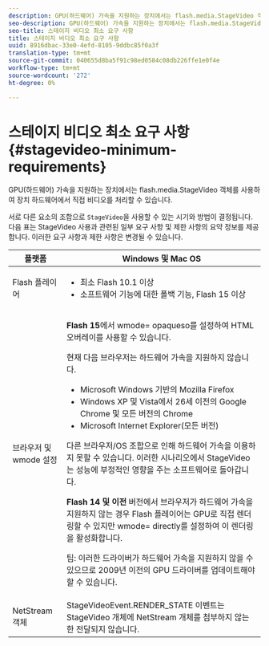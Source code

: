 ```yaml
---
description: GPU(하드웨어) 가속을 지원하는 장치에서는 flash.media.StageVideo 객체를 사용하여 장치 하드웨어에서 직접 비디오를 처리할 수 있습니다.
seo-description: GPU(하드웨어) 가속을 지원하는 장치에서는 flash.media.StageVideo 객체를 사용하여 장치 하드웨어에서 직접 비디오를 처리할 수 있습니다.
seo-title: 스테이지 비디오 최소 요구 사항
title: 스테이지 비디오 최소 요구 사항
uuid: 8916dbac-33e0-4efd-8105-9ddbc85f0a3f
translation-type: tm+mt
source-git-commit: 040655d8ba5f91c98ed0584c08db226ffe1e0f4e
workflow-type: tm+mt
source-wordcount: '272'
ht-degree: 0%

---
```



# 스테이지 비디오 최소 요구 사항{#stagevideo-minimum-requirements}

GPU(하드웨어) 가속을 지원하는 장치에서는 flash.media.StageVideo 객체를 사용하여 장치 하드웨어에서 직접 비디오를 처리할 수 있습니다.

<!--<a id="section_64DDAA8DB215493E8A7CA6636819D350"></a>-->

서로 다른 요소의 조합으로 `StageVideo`을 사용할 수 있는 시기와 방법이 결정됩니다. 다음 표는 StageVideo 사용과 관련된 일부 요구 사항 및 제한 사항의 요약 정보를 제공합니다. 이러한 요구 사항과 제한 사항은 변경될 수 있습니다.

<table id="table_882F4462A5AE47E28A60A39D112164A7"> 
 <thead> 
  <tr> 
   <th colname="col1" class="entry"> 플랫폼 </th> 
   <th colname="col2" class="entry"> Windows 및 Mac OS </th> 
  </tr>
 </thead>
 <tbody> 
  <tr> 
   <td colname="col1"> Flash 플레이어 </td> 
   <td colname="col2"> 
    <ul id="ul_s42_lm2_jp"> 
     <li id="li_308FA9EC206B437A9EE04C29F9480B73">최소 Flash 10.1 이상 </li> 
     <li id="li_5898EDB0D12A43389076BCC7F4A27A0A">소프트웨어 기능에 대한 폴백 기능, Flash 15 이상 </li> 
    </ul> </td> 
  </tr> 
  <tr> 
   <td colname="col1">브라우저 및 <span class="codeph"> wmode</span> 설정 </td> 
   <td colname="col2"> <p><b>Flash 15</b>에서  <span class="codeph"> wmode=</span> opaqueso를 설정하여 HTML 오버레이를 사용할 수 있습니다. </p> <p>현재 다음 브라우저는 하드웨어 가속을 지원하지 않습니다. 
     <ul id="ul_frv_ykf_jp"> 
      <li id="li_3D407A61FEE042A9B85A6EFACA6D7719">Microsoft Windows 기반의 Mozilla Firefox </li> 
      <li id="li_39B85AC352564DA8B86EA826638F1F4B">Windows XP 및 Vista에서 26세 이전의 Google Chrome 및 모든 버전의 Chrome </li> 
      <li id="li_0042BA6070C849E6B7C4B4BF4333F712">Microsoft Internet Explorer(모든 버전) </li> 
     </ul>다른 브라우저/OS 조합으로 인해 하드웨어 가속을 이용하지 못할 수 있습니다. 이러한 시나리오에서 <span class="codeph"> StageVideo</span>는 성능에 부정적인 영향을 주는 소프트웨어로 돌아갑니다. </p> <p><b>Flash 14 및 이전</b> 버전에서 브라우저가 하드웨어 가속을 지원하지 않는 경우 Flash 플레이어는 GPU로 직접 렌더링할 수 있지만  <span class="codeph"> wmode=</span> directly를 설정하여 이 렌더링을 활성화합니다. <p>팁: 이러한 드라이버가 하드웨어 가속을 지원하지 않을 수 있으므로 2009년 이전의 GPU 드라이버를 업데이트해야 할 수 있습니다. </p> </p> </td> 
  </tr> 
  <tr> 
   <td colname="col1"> NetStream 객체 </td> 
   <td colname="col2"><span class="codeph"> StageVideoEvent.RENDER_STATE</span> 이벤트는 <span class="codeph"> StageVideo</span> 개체에 <span class="codeph"> NetStream</span> 개체를 첨부하지 않는 한 전달되지 않습니다. </td> 
  </tr> 
 </tbody> 
</table>

